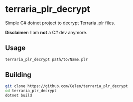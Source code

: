 # terraria_plr_decrypt

Simple C# dotnet project to decrypt Terraria .plr files.

**Disclaimer**: I am **not** a C# dev anymore.

## Usage

```sh
terraria_plr_decrypt path/to/Name.plr
```

## Building

```sh
git clone https://github.com/Celeo/terraria_plr_decrypt
cd terraria_plr_decrypt
dotnet build
```

